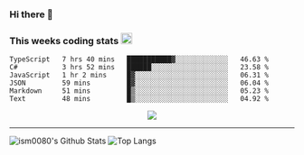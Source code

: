 ### Hi there 👋

<!--START_SECTION:giphy-->
<!--END_SECTION:giphy-->

### This weeks coding stats <img src="https://media1.giphy.com/media/LmNwrBhejkK9EFP504/giphy.gif?cid=ecf05e4723nsktnyyj53u162g7cy5rjqfg6gz06kxdg5y55g&rid=giphy.gif" width="20" height="20" />
<!--START_SECTION:waka-->

```text
TypeScript   7 hrs 40 mins   ███████████▓░░░░░░░░░░░░░   46.63 %
C#           3 hrs 52 mins   ██████░░░░░░░░░░░░░░░░░░░   23.58 %
JavaScript   1 hr 2 mins     █▓░░░░░░░░░░░░░░░░░░░░░░░   06.31 %
JSON         59 mins         █▓░░░░░░░░░░░░░░░░░░░░░░░   06.04 %
Markdown     51 mins         █▒░░░░░░░░░░░░░░░░░░░░░░░   05.23 %
Text         48 mins         █▒░░░░░░░░░░░░░░░░░░░░░░░   04.92 %
```

<!--END_SECTION:waka-->

<!--START_SECTION:comicstrip-->
<p align="center">
 <a href="https://xkcd.com/">
 <img src="https://imgs.xkcd.com/comics/astronomy_numbers.png" />
</a>
</p>
<!--END_SECTION:comicstrip-->

---

![ism0080's Github Stats](https://github-readme-stats.vercel.app/api?username=ism0080&show_icons=true%hide_border=true&hide=issues)
![Top Langs](https://github-readme-stats.vercel.app/api/top-langs/?username=ism0080&layout=compact)

<!--
**ism0080/ism0080** is a ✨ _special_ ✨ repository because its `README.md` (this file) appears on your GitHub profile.

Here are some ideas to get you started:

- 🔭 I’m currently working on ...
- 🌱 I’m currently learning ...
- 👯 I’m looking to collaborate on ...
- 🤔 I’m looking for help with ...
- 💬 Ask me about ...
- 📫 How to reach me: ...
- 😄 Pronouns: ...
- ⚡ Fun fact: ...
-->
